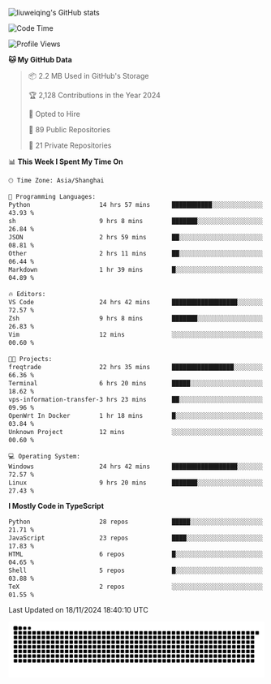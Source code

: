 ![liuweiqing's GitHub stats](https://github-readme-stats.vercel.app/api?username=14790897&show_icons=true&locale=cn&include_all_commits=true&count_private=true)

<!--START_SECTION:waka-->
![Code Time](http://img.shields.io/badge/Code%20Time-1%2C617%20hrs%206%20mins-blue)

![Profile Views](http://img.shields.io/badge/Profile%20Views-5-blue)

**🐱 My GitHub Data** 

> 📦 2.2 MB Used in GitHub's Storage 
 > 
> 🏆 2,128 Contributions in the Year 2024
 > 
> 💼 Opted to Hire
 > 
> 📜 89 Public Repositories 
 > 
> 🔑 21 Private Repositories 
 > 
📊 **This Week I Spent My Time On** 

```text
🕑︎ Time Zone: Asia/Shanghai

💬 Programming Languages: 
Python                   14 hrs 57 mins      ███████████░░░░░░░░░░░░░░   43.93 % 
sh                       9 hrs 8 mins        ███████░░░░░░░░░░░░░░░░░░   26.84 % 
JSON                     2 hrs 59 mins       ██░░░░░░░░░░░░░░░░░░░░░░░   08.81 % 
Other                    2 hrs 11 mins       ██░░░░░░░░░░░░░░░░░░░░░░░   06.44 % 
Markdown                 1 hr 39 mins        █░░░░░░░░░░░░░░░░░░░░░░░░   04.89 % 

🔥 Editors: 
VS Code                  24 hrs 42 mins      ██████████████████░░░░░░░   72.57 % 
Zsh                      9 hrs 8 mins        ███████░░░░░░░░░░░░░░░░░░   26.83 % 
Vim                      12 mins             ░░░░░░░░░░░░░░░░░░░░░░░░░   00.60 % 

🐱‍💻 Projects: 
freqtrade                22 hrs 35 mins      █████████████████░░░░░░░░   66.36 % 
Terminal                 6 hrs 20 mins       █████░░░░░░░░░░░░░░░░░░░░   18.62 % 
vps-information-transfer-3 hrs 23 mins       ██░░░░░░░░░░░░░░░░░░░░░░░   09.96 % 
OpenWrt In Docker        1 hr 18 mins        █░░░░░░░░░░░░░░░░░░░░░░░░   03.84 % 
Unknown Project          12 mins             ░░░░░░░░░░░░░░░░░░░░░░░░░   00.60 % 

💻 Operating System: 
Windows                  24 hrs 42 mins      ██████████████████░░░░░░░   72.57 % 
Linux                    9 hrs 20 mins       ███████░░░░░░░░░░░░░░░░░░   27.43 % 
```

**I Mostly Code in TypeScript** 

```text
Python                   28 repos            █████░░░░░░░░░░░░░░░░░░░░   21.71 % 
JavaScript               23 repos            ████░░░░░░░░░░░░░░░░░░░░░   17.83 % 
HTML                     6 repos             █░░░░░░░░░░░░░░░░░░░░░░░░   04.65 % 
Shell                    5 repos             █░░░░░░░░░░░░░░░░░░░░░░░░   03.88 % 
TeX                      2 repos             ░░░░░░░░░░░░░░░░░░░░░░░░░   01.55 % 
```




 Last Updated on 18/11/2024 18:40:10 UTC
<!--END_SECTION:waka-->

<picture>
  <source media="(prefers-color-scheme: dark)" srcset="https://raw.githubusercontent.com/14790897/14790897/output/github-contribution-grid-snake-dark.svg" />
  <source media="(prefers-color-scheme: light)" srcset="https://raw.githubusercontent.com/14790897/14790897/output/github-contribution-grid-snake.svg" />
  <img alt="github-snake" src="https://raw.githubusercontent.com/14790897/14790897/output/github-contribution-grid-snake.svg" />
</picture>
